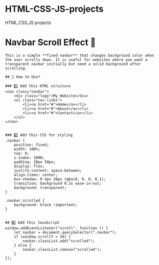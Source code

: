 # HTML-CSS-JS-projects
HTML,CSS,JS projects
# Navbar Scroll Effect 🚀

```This is a simple **fixed navbar** that changes background color when the user scrolls down. It is useful for websites where you want a transparent navbar initially but need a solid background after scrolling.```

```## 📌 How to Use?```
```
### 1️⃣ Add this HTML structure
<nav class="navbar">
    <div class="logo">My Website</div>
    <ul class="nav-links">
        <li><a href="#">Home</a></li>
        <li><a href="#">About</a></li>
        <li><a href="#">Contact</a></li>
    </ul>
</nav>


### 2️⃣ Add this CSS for styling
.navbar {
    position: fixed;
    width: 100%;
    top: 0;
    z-index: 1000;
    padding: 20px 50px;
    display: flex;
    justify-content: space-between;
    align-items: center;
    box-shadow: 0 4px 20px rgba(0, 0, 0, 0.1);
    transition: background 0.3s ease-in-out;
    background: transparent;
}

.navbar.scrolled {
    background: black !important;
}


## 3️⃣ Add this JavaScript
window.addEventListener("scroll", function () {
    let navbar = document.querySelector(".navbar");
    if (window.scrollY > 50) {
        navbar.classList.add("scrolled");
    } else {
        navbar.classList.remove("scrolled");
    }
});
```
